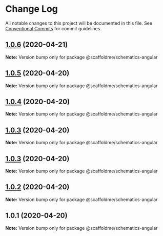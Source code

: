 # Change Log

All notable changes to this project will be documented in this file.
See [Conventional Commits](https://conventionalcommits.org) for commit guidelines.

## [1.0.6](https://github.com/scaffoldme/scaffoldme-cli/compare/@scaffoldme/schematics-angular@1.0.5...@scaffoldme/schematics-angular@1.0.6) (2020-04-21)

**Note:** Version bump only for package @scaffoldme/schematics-angular





## [1.0.5](https://github.com/scaffoldme/scaffoldme-cli/compare/@scaffoldme/schematics-angular@1.0.4...@scaffoldme/schematics-angular@1.0.5) (2020-04-20)

**Note:** Version bump only for package @scaffoldme/schematics-angular





## [1.0.4](https://github.com/scaffoldme/scaffoldme-cli/compare/@scaffoldme/schematics-angular@1.0.3...@scaffoldme/schematics-angular@1.0.4) (2020-04-20)

**Note:** Version bump only for package @scaffoldme/schematics-angular





## [1.0.3](https://github.com/scaffoldme/scaffoldme-cli/compare/@scaffoldme/schematics-angular@1.0.3...@scaffoldme/schematics-angular@1.0.3) (2020-04-20)

**Note:** Version bump only for package @scaffoldme/schematics-angular





## [1.0.3](https://github.com/scaffoldme/scaffoldme-cli/compare/@scaffoldme/schematics-angular@1.0.2...@scaffoldme/schematics-angular@1.0.3) (2020-04-20)

**Note:** Version bump only for package @scaffoldme/schematics-angular





## [1.0.2](https://github.com/scaffoldme/scaffoldme-cli/compare/@scaffoldme/schematics-angular@1.0.1...@scaffoldme/schematics-angular@1.0.2) (2020-04-20)

**Note:** Version bump only for package @scaffoldme/schematics-angular





## 1.0.1 (2020-04-20)

**Note:** Version bump only for package @scaffoldme/schematics-angular
